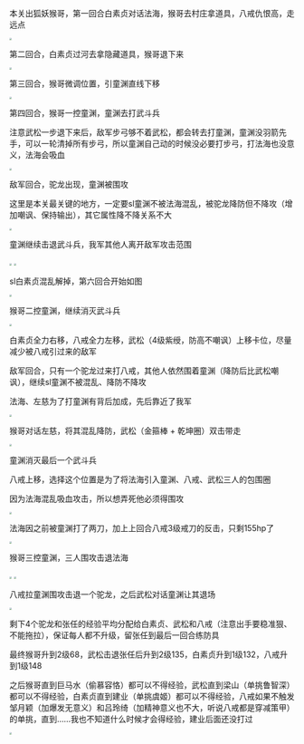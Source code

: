 本关出狐妖猴哥，第一回合白素贞对话法海，猴哥去村庄拿道具，八戒仇恨高，走远点

<img src="../img/05/01.jpg" style="zoom:25%;" />

第二回合，白素贞过河去拿隐藏道具，猴哥退下来

<img src="../img/05/02.jpg" style="zoom:25%;" />

第三回合，猴哥微调位置，引童渊直线下移

<img src="../img/05/03.jpg" style="zoom:25%;" />

第四回合，猴哥一控童渊，童渊去打武斗兵

注意武松一步退下来后，敌军步弓够不着武松，都会转去打童渊，童渊没羽箭先手，可以一轮清掉所有步弓，所以童渊自己动的时候没必要打步弓，打法海也没意义，法海会吸血

<img src="../img/05/04.jpg" style="zoom:25%;" />

敌军回合，驼龙出现，童渊被围攻

这里是本关最关键的地方，一定要sl童渊不被法海混乱，被驼龙降防但不降攻（增加嘲讽、保持输出），其它属性降不降关系不大

<img src="../img/05/05.jpg" style="zoom:25%;" />

童渊继续击退武斗兵，我军其他人离开敌军攻击范围

<img src="../img/05/06.jpg" style="zoom:25%;" />

<img src="../img/05/07.jpg" style="zoom:25%;" />

sl白素贞混乱解掉，第六回合开始如图

<img src="../img/05/08.jpg" style="zoom:25%;" />

猴哥二控童渊，继续消灭武斗兵

<img src="../img/05/09.jpg" style="zoom:25%;" />

白素贞全力右移，八戒全力左移，武松（4级紫绶，防高不嘲讽）上移卡位，尽量减少被八戒引过来的敌军

敌军回合，只有一个驼龙过来打八戒，其他人依然围着童渊（降防后比武松嘲讽），继续sl童渊不被混乱、降防不降攻

法海、左慈为了打童渊有背后加成，先后靠近了我军

<img src="../img/05/10.jpg" style="zoom:25%;" />

猴哥对话左慈，将其混乱降防，武松（金箍棒 + 乾坤圈）双击带走

<img src="../img/05/11.jpg" style="zoom:25%;" />

童渊消灭最后一个武斗兵

八戒上移，选择这个位置是为了将法海引入童渊、八戒、武松三人的包围圈

因为法海混乱吸血攻击，所以想弄死他必须得围攻

<img src="../img/05/12.jpg" style="zoom:25%;" />

法海因之前被童渊打了两刀，加上上回合八戒3级戒刀的反击，只剩155hp了

<img src="../img/05/13.jpg" style="zoom:25%;" />

猴哥三控童渊，三人围攻击退法海

<img src="../img/05/14.jpg" style="zoom:25%;" />
<img src="../img/05/15.jpg" style="zoom:25%;" />

八戒拉童渊围攻击退一个驼龙，之后武松对话童渊让其退场

<img src="../img/05/16.jpg" style="zoom:25%;" />

剩下4个驼龙和张任的经验平均分配给白素贞、武松和八戒（注意出手要稳准狠、不能拖拉），保证每人都不升级，留张任到最后一回合练防具

最终猴哥升到2级68，武松击退张任后升到2级135，白素贞升到1级132，八戒升到1级148

之后猴哥直到巨马水（偷慕容恪）都可以不得经验，武松直到梁山（单挑鲁智深）都可以不得经验，白素贞直到建业（单挑虞姬）都可以不得经验，八戒如果不触发邹月颖（加爆发无意义）和吕玲绮（加精神意义也不大，听说八戒都是穿减策甲）的单挑，直到……我也不知道什么时候才会得经验，建业后面还没打过

<img src="../img/05/17.jpg" style="zoom:25%;" />